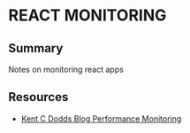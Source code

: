 # REACT MONITORING

## Summary

Notes on monitoring react apps

## Resources

- [Kent C Dodds Blog Performance Monitoring](https://kentcdodds.com/blog/react-production-performance-monitoring)
